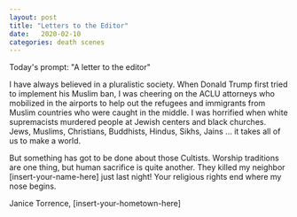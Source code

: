 ```yaml
---
layout: post
title: "Letters to the Editor"
date:   2020-02-10
categories: death scenes
---
```

Today's prompt: "A letter to the editor"

I have always believed in a pluralistic society. When Donald Trump first tried to implement his Muslim ban, I was cheering on the ACLU attorneys who mobilized in the airports to help out the refugees and immigrants from Muslim countries who were caught in the middle. I was horrified when white supremacists murdered people at Jewish centers and black churches. Jews, Muslims, Christians, Buddhists, Hindus, Sikhs, Jains ... it takes all of us to make a world.

But something has got to be done about those Cultists. Worship traditions are one thing, but human sacrifice is quite another. They killed my neighbor [insert-your-name-here] just last night! Your religious rights end where my nose begins.

Janice Torrence, [insert-your-hometown-here]
